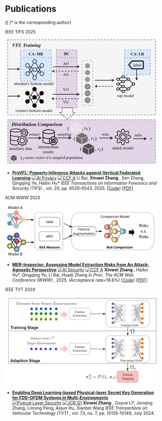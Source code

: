 # Publications

[](https://github.com/XinweiZhang1998/xinweizhang1998.github.io/blob/main/_pages/includes/publications.md#publications)

([⋅]* is the corresponding author)

IEEE TIFS 2025

[![sym](https://github.com/XinweiZhang1998/xinweizhang1998.github.io/raw/main/_pages/includes/images/TIFS25_ProVFL.png)](https://github.com/XinweiZhang1998/xinweizhang1998.github.io/blob/main/_pages/includes/images/TIFS25_ProVFL.png)

* [**ProVFL: Property Inference Attacks against Vertical Federated Learning**](https://ieeexplore.ieee.org/document/11045555) [![AI Privacy](https://camo.githubusercontent.com/46281e2aad94065d4034d1ffada4edc9910c60aa30062f6e58ded436303e8d0b/68747470733a2f2f696d672e736869656c64732e696f2f62616467652f41495f507269766163792d3031383437633f7374796c653d666c61742d737175617265)](https://camo.githubusercontent.com/46281e2aad94065d4034d1ffada4edc9910c60aa30062f6e58ded436303e8d0b/68747470733a2f2f696d672e736869656c64732e696f2f62616467652f41495f507269766163792d3031383437633f7374796c653d666c61742d737175617265) [![CCF A](https://camo.githubusercontent.com/b2be523d1f90c0d0e1ffdd3f6e4b77e49055ad33afdc046bb2a7d4ed24e1ed3f/68747470733a2f2f696d672e736869656c64732e696f2f62616467652f4343462d412d4538343634453f7374796c653d666c61742d737175617265)](https://camo.githubusercontent.com/b2be523d1f90c0d0e1ffdd3f6e4b77e49055ad33afdc046bb2a7d4ed24e1ed3f/68747470733a2f2f696d672e736869656c64732e696f2f62616467652f4343462d412d4538343634453f7374796c653d666c61742d737175617265)
  Li Bai,  **Xinwei Zhang** , Sen Zhang, Qingqing Ye, Haibo Hu*
  *IEEE Transactions on Information Forensics and Security (TIFS)* , vol. 20, pp. 6529-6543, 2025.
  [[Code](https://github.com/BaiLibl/ProVFL)] [[PDF](https://xinweizhang1998.github.io/_pages/File/TIFS25_ProVFL.pdf)]

ACM WWW 2025

[![sym](https://github.com/XinweiZhang1998/xinweizhang1998.github.io/raw/main/_pages/includes/images/WWW2025.png)](https://github.com/XinweiZhang1998/xinweizhang1998.github.io/blob/main/_pages/includes/images/WWW2025.png)

* [**MER-Inspector: Assessing Model Extraction Risks from An Attack-Agnostic Perspective**](https://dl.acm.org/doi/abs/10.1145/3696410.3714894) [![AI Security](https://camo.githubusercontent.com/960186a8b0fc3481913425dd8eb5c2432b1ab2e269bc5b4bba5930848d7d3176/68747470733a2f2f696d672e736869656c64732e696f2f62616467652f41495f53656375726974792d4546353034463f7374796c653d666c61742d737175617265)](https://camo.githubusercontent.com/960186a8b0fc3481913425dd8eb5c2432b1ab2e269bc5b4bba5930848d7d3176/68747470733a2f2f696d672e736869656c64732e696f2f62616467652f41495f53656375726974792d4546353034463f7374796c653d666c61742d737175617265) [![CCF A](https://camo.githubusercontent.com/b2be523d1f90c0d0e1ffdd3f6e4b77e49055ad33afdc046bb2a7d4ed24e1ed3f/68747470733a2f2f696d672e736869656c64732e696f2f62616467652f4343462d412d4538343634453f7374796c653d666c61742d737175617265)](https://camo.githubusercontent.com/b2be523d1f90c0d0e1ffdd3f6e4b77e49055ad33afdc046bb2a7d4ed24e1ed3f/68747470733a2f2f696d672e736869656c64732e696f2f62616467652f4343462d412d4538343634453f7374796c653d666c61742d737175617265)
  **Xinwei Zhang** , Haibo Hu*, Qingqing Ye, Li Bai, Huadi Zheng
  *In Proc. The ACM Web Conference (WWW)* , 2025. (Acceptance rate=19.8%)
  [[Code](https://github.com/XinweiZhang1998/MER_Inspector)] [[PDF](https://xinweizhang1998.github.io/_pages/File/WWW25_MER_Inspector.pdf)]

IEEE TVT 2024

[![sym](https://github.com/XinweiZhang1998/xinweizhang1998.github.io/raw/main/_pages/includes/images/TVT2024.png)](https://github.com/XinweiZhang1998/xinweizhang1998.github.io/blob/main/_pages/includes/images/TVT2024.png)

* [**Enabling Deep Learning-based Physical-layer Secret Key Generation for FDD-OFDM Systems in Multi-Environments**](https://ieeexplore.ieee.org/document/10440494) [![Pysical Layer Security](https://camo.githubusercontent.com/44006a6ae31b002d39617fe14ad401a84c8cb8eab1d97f84da4e77efa97cf11c/68747470733a2f2f696d672e736869656c64732e696f2f62616467652f5079736963616c5f4c617965725f53656375726974792d3031353639373f7374796c653d666c61742d737175617265)](https://camo.githubusercontent.com/44006a6ae31b002d39617fe14ad401a84c8cb8eab1d97f84da4e77efa97cf11c/68747470733a2f2f696d672e736869656c64732e696f2f62616467652f5079736963616c5f4c617965725f53656375726974792d3031353639373f7374796c653d666c61742d737175617265) [![JCR Q1](https://camo.githubusercontent.com/94afb1831e036e5ba259e4a8ac065b3538ffed91ac1d7e62ac7746992ec4eefc/68747470733a2f2f696d672e736869656c64732e696f2f62616467652f4a43522d51312d4538343634453f7374796c653d666c61742d737175617265)](https://camo.githubusercontent.com/94afb1831e036e5ba259e4a8ac065b3538ffed91ac1d7e62ac7746992ec4eefc/68747470733a2f2f696d672e736869656c64732e696f2f62616467652f4a43522d51312d4538343634453f7374796c653d666c61742d737175617265)
  **Xinwei Zhang** , Guyue Li*, Junqing Zhang, Linning Peng, Aiqun Hu, Xianbin Wang
  *IEEE Transactions on Vehicular Technology (TVT)* , vol. 73, no. 7, pp. 10135-10149, July 2024.
